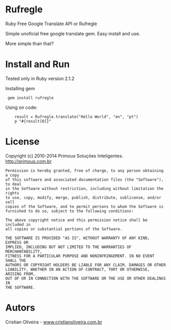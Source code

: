 Rufregle
==================
Ruby Free Google Translate API or Rufregle

Simple unoficial free google translate gem.
Easy install and use.

More simple than that? 

Install and Run
====

Tested only in Ruby version 2.1.2

Installing gem
```
 gem install rufregle
```

Using on code:
```
    result = Rufregle.translate("Hello World", "en", "pt")
    p "#{result[0]}"	
```

License
====
  Copyright (c) 2010-2014 Primous Soluções Inteligentes. http://primous.com.br

	Permission is hereby granted, free of charge, to any person obtaining a copy
	of this software and associated documentation files (the "Software"), to deal
	in the Software without restriction, including without limitation the rights
	to use, copy, modify, merge, publish, distribute, sublicense, and/or sell
	copies of the Software, and to permit persons to whom the Software is
	furnished to do so, subject to the following conditions:

	The above copyright notice and this permission notice shall be included in
	all copies or substantial portions of the Software.

	THE SOFTWARE IS PROVIDED "AS IS", WITHOUT WARRANTY OF ANY KIND, EXPRESS OR
	IMPLIED, INCLUDING BUT NOT LIMITED TO THE WARRANTIES OF MERCHANTABILITY,
	FITNESS FOR A PARTICULAR PURPOSE AND NONINFRINGEMENT. IN NO EVENT SHALL THE
	AUTHORS OR COPYRIGHT HOLDERS BE LIABLE FOR ANY CLAIM, DAMAGES OR OTHER
	LIABILITY, WHETHER IN AN ACTION OF CONTRACT, TORT OR OTHERWISE, ARISING FROM,
	OUT OF OR IN CONNECTION WITH THE SOFTWARE OR THE USE OR OTHER DEALINGS IN
	THE SOFTWARE.
 
Autors
===== 

Cristian Oliveira - www.cristianoliveira.com.br

